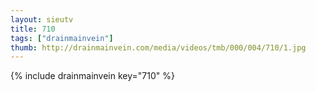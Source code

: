 ```yaml
--- 
layout: sieutv
title: 710
tags: ["drainmainvein"]
thumb: http://drainmainvein.com/media/videos/tmb/000/004/710/1.jpg
---
```

{% include drainmainvein key="710" %} 
